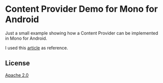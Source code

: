 Content Provider Demo for Mono for Android
==============
Just a small example showing how a Content Provider can be implemented in Mono for Android.

I used this [article](http://www.devx.com/wireless/Article/41133/1954) as reference.

License
-----
[Apache 2.0](http://www.apache.org/licenses/LICENSE-2.0.html)